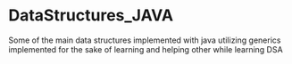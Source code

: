 # DataStructures_JAVA
Some of the main data structures implemented with java utilizing generics 
implemented for the sake of learning and helping other while learning DSA
